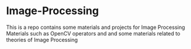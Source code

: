 # Image-Processing
This is a repo contains some materials and projects for Image Processing
Materials such as OpenCV operators and 
and some materials related to theories of Image Processing

